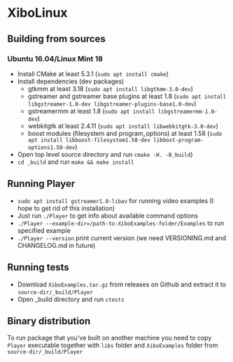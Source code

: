 # XiboLinux

## Building from sources
### Ubuntu 16.04/Linux Mint 18
- Install CMake at least 5.3.1 (`sudo apt install cmake`)
- Install dependencies (dev packages)
  - gtkmm at least 3.18 (`sudo apt install libgtkmm-3.0-dev`)
  - gstreamer and gstreamer base plugins at least 1.8 (`sudo apt install libgstreamer-1.0-dev libgstreamer-plugins-base1.0-dev`)
  - gstreamermm at least 1.8 (`sudo apt install libgstreamermm-1.0-dev`)
  - webkitgtk at least 2.4.11 (`sudo apt install libwebkitgtk-3.0-dev`)
  - boost modules (filesystem and program_options) at least 1.58 (`sudo apt install libboost-filesystem1.58-dev libbost-program-options1.58-dev`)
- Open top level source directory and run `cmake -H. -B_build`)
- `cd _build` and run `make && make install`

## Running Player
- `sudo apt install gstreamer1.0-libav` for running video examples (I hope to get rid of this installation)
- Just run `./Player` to get info about available command options
- `./Player --example-dir=/path-to-XiboExamples-folder/Examples` to run specified example
- `./Player --version` print current version (we need VERSIONING.md and CHANGELOG.md in future)

## Running tests
- Download `XiboExamples.tar.gz` from releases on Github and extract it to `source-dir/_build/Player`
- Open _build directory and run `ctests`

## Binary distribution
To run package that you've built on another machine you need to copy `Player` executable together with `libs` folder and `XiboExamples` folder from `source-dir/_build/Player`
